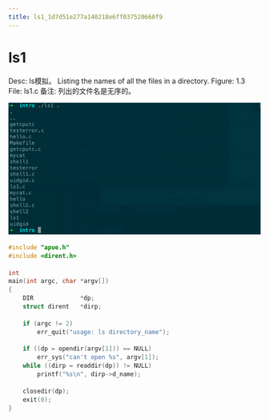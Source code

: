 ```yaml
---
title: ls1_1d7d51e277a140218e6ff037520660f9
---
```


# ls1

Desc: ls模拟。
Listing the names of all the files in a directory.
Figure: 1.3
File: ls1.c
备注: 列出的文件名是无序的。

![ls1%201d7d51e277a140218e6ff037520660f9/untitled](assets/ae389d44bf9f448080ec19d5c5a55798.png)

```c
#include "apue.h"
#include <dirent.h>

int
main(int argc, char *argv[])
{
    DIR             *dp;
    struct dirent   *dirp;

    if (argc != 2)
        err_quit("usage: ls directory_name");

    if ((dp = opendir(argv[1])) == NULL)
        err_sys("can't open %s", argv[1]);
    while ((dirp = readdir(dp)) != NULL)
        printf("%s\n", dirp->d_name);

    closedir(dp);
    exit(0);
}
```